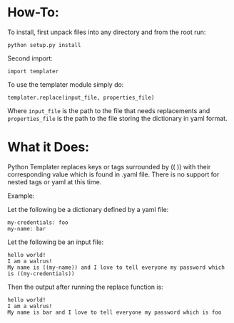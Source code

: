 How-To:
=====

To install, first unpack files into any directory and from the root run:

`python setup.py install`

Second import:

`import templater`

To use the templater module simply do:

`templater.replace(input_file, properties_file)`

Where `input_file` is the path to the file that needs replacements and `properties_file` is the path to the file storing the dictionary in yaml format.

What it Does:
=============

Python Templater replaces keys or tags surrounded by (( )) with their corresponding value which is found in .yaml file. There is no support for nested tags or yaml at this time.

Example:

Let the following be a dictionary defined by a yaml file:

```
my-credentials: foo
my-name: bar
```
Let the following be an input file:

```
hello world!
I am a walrus!
My name is ((my-name)) and I love to tell everyone my password which is ((my-credentials))
```

Then the output after running the replace function is:

```
hello world!
I am a walrus!
My name is bar and I love to tell everyone my password which is foo
```
